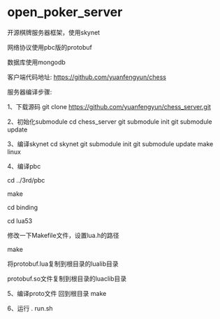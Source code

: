 # open_poker_server
开源棋牌服务器框架，使用skynet

网络协议使用pbc版的protobuf

数据库使用mongodb

客户端代码地址: https://github.com/yuanfengyun/chess

服务器编译步骤:

1、下载源码
git clone https://github.com/yuanfengyun/chess_server.git

2、初始化submodule
cd chess_server
git submodule init
git submodule update

3、编译skynet
cd skynet
git submodule init
git submodule update
make linux

4、编译pbc

cd ../3rd/pbc

make

cd binding

cd lua53

修改一下Makefile文件，设置lua.h的路径

make

将protobuf.lua复制到根目录的lualib目录

protobuf.so文件复制到根目录的luaclib目录

5、编译proto文件
回到根目录
make

6、运行
. run.sh
